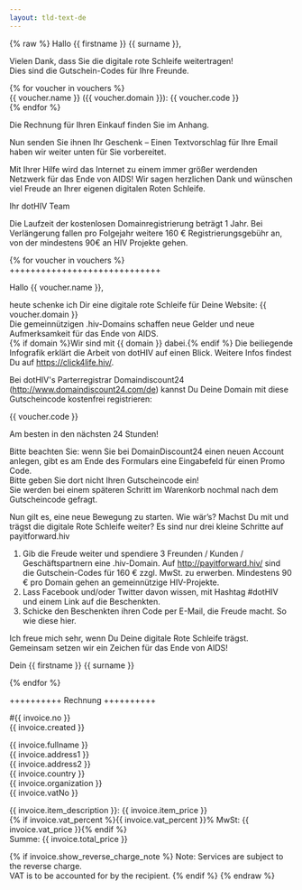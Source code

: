 ```yaml
---
layout: tld-text-de
---
```


{% raw %}
Hallo {{ firstname }} {{ surname }},
            
Vielen Dank, dass Sie die digitale rote Schleife weitertragen!  
Dies sind die Gutschein-Codes für Ihre Freunde.

{% for voucher in vouchers %}  
{{ voucher.name }} ({{ voucher.domain }}): {{ voucher.code }}    
{% endfor %}

Die Rechnung für Ihren Einkauf finden Sie im Anhang.

Nun senden Sie ihnen Ihr Geschenk – Einen Textvorschlag für Ihre Email haben wir weiter unten für Sie vorbereitet.

Mit Ihrer Hilfe wird das Internet zu einem immer größer werdenden Netzwerk für das Ende von AIDS! Wir sagen herzlichen Dank und wünschen viel Freude an Ihrer eigenen digitalen Roten Schleife.

Ihr dotHIV Team

Die Laufzeit der kostenlosen Domainregistrierung beträgt 1 Jahr. Bei Verlängerung fallen pro Folgejahr weitere 160 € Registrierungsgebühr an, von der mindestens 90€ an HIV Projekte gehen.

{% for voucher in vouchers %}  
+++++++++++++++++++++++++++++

Hallo {{ voucher.name }},

heute schenke ich Dir eine digitale rote Schleife für Deine Website: {{ voucher.domain }}  
Die gemeinnützigen .hiv-Domains schaffen neue Gelder und neue Aufmerksamkeit für das Ende von AIDS.  
{% if domain %}Wir sind mit {{ domain }} dabei.{% endif %}
Die beiliegende Infografik erklärt die Arbeit von dotHIV auf einen Blick. Weitere Infos findest Du auf https://click4life.hiv/.

Bei dotHIV's Parterregistrar Domaindiscount24 (http://www.domaindiscount24.com/de) kannst Du Deine Domain mit diese Gutscheincode kostenfrei registrieren:

{{ voucher.code }}

Am besten in den nächsten 24 Stunden!

Bitte beachten Sie: wenn Sie bei DomainDiscount24 einen neuen Account anlegen, gibt es am Ende des Formulars eine Eingabefeld für einen Promo Code.    
Bitte geben Sie dort nicht Ihren Gutscheincode ein!  
Sie werden bei einem späteren Schritt im Warenkorb nochmal nach dem Gutscheincode gefragt.

Nun gilt es, eine neue Bewegung zu starten. Wie wär’s? Machst Du mit und trägst die digitale Rote Schleife weiter? Es sind nur drei kleine Schritte auf payitforward.hiv

1. Gib die Freude weiter und spendiere 3 Freunden / Kunden / Geschäftspartnern eine .hiv-Domain. Auf http://payitforward.hiv/ sind die Gutschein-Codes für 160 € zzgl. MwSt. zu erwerben. Mindestens 90 € pro Domain gehen an gemeinnützige HIV-Projekte.  
2. Lass Facebook und/oder Twitter davon wissen, mit Hashtag #dotHIV und einem Link auf die Beschenkten.  
3. Schicke den Beschenkten ihren Code per E-Mail, die Freude macht. So wie diese hier.

Ich freue mich sehr, wenn Du Deine digitale Rote Schleife trägst. Gemeinsam setzen wir ein Zeichen für das Ende von AIDS!

Dein {{ firstname }} {{ surname }}

{% endfor %}

++++++++++ Rechnung ++++++++++

\#{{ invoice.no }}  
{{ invoice.created }}

{{ invoice.fullname }}  
{{ invoice.address1 }}  
{{ invoice.address2 }}  
{{ invoice.country }}  
{{ invoice.organization }}  
{{ invoice.vatNo }}

{{ invoice.item_description }}: {{ invoice.item_price }}  
{% if invoice.vat_percent %}{{ invoice.vat_percent }}% MwSt: {{ invoice.vat_price }}{% endif %}    
Summe: {{ invoice.total_price }}

{% if invoice.show_reverse_charge_note %}
Note: Services are subject to the reverse charge.  
VAT is to be accounted for by the recipient.
{% endif %}
{% endraw %}
